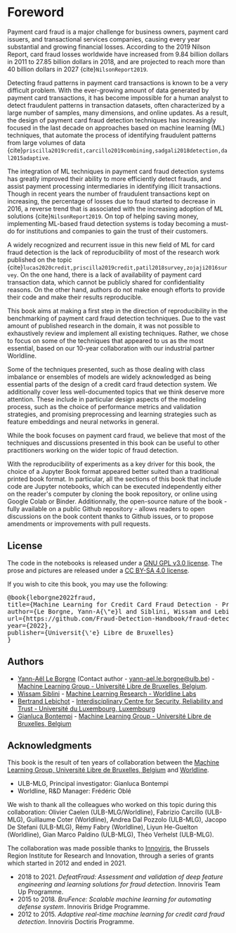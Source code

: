 # Foreword


Payment card fraud is a major challenge for business owners, payment card issuers, and transactional services companies, causing every year substantial and growing financial losses. According to the 2019 Nilson Report, card fraud losses worldwide have increased from 9.84 billion dollars in 2011 to 27.85 billion dollars in 2018, and are projected to reach more than 40 billion dollars in 2027 {cite}`NilsonReport2019`. 

Detecting fraud patterns in payment card transactions is known to be a very difficult problem. With the ever-growing amount of data generated by payment card transactions, it has become impossible for a human analyst to detect fraudulent patterns in transaction datasets, often characterized by a large number of samples, many dimensions, and online updates. As a result, the design of payment card fraud detection techniques has increasingly focused in the last decade on approaches based on machine learning (ML) techniques, that automate the process of identifying fraudulent patterns from large volumes of data {cite}`priscilla2019credit,carcillo2019combining,sadgali2018detection,dal2015adaptive`. 

The integration of ML techniques in payment card fraud detection systems has greatly improved their ability to more efficiently detect frauds, and assist payment processing intermediaries in identifying illicit transactions. Though in recent years the number of fraudulent transactions kept on increasing, the percentage of losses due to fraud started to decrease in 2016, a reverse trend that is associated with the increasing adoption of ML solutions {cite}`NilsonReport2019`. On top of helping saving money, implementing ML-based fraud detection systems is today becoming a must-do for institutions and companies to gain the trust of their customers. 

A widely recognized and recurrent issue in this new field of ML for card fraud detection is the lack of reproducibility of most of the research work published on the topic {cite}`lucas2020credit,priscilla2019credit,patil2018survey,zojaji2016survey`. On the one hand, there is a lack of availability of payment card transaction data, which cannot be publicly shared for confidentiality reasons. On the other hand, authors do not make enough efforts to provide their code and make their results reproducible. 

This book aims at making a first step in the direction of reproducibility in the benchmarking of payment card fraud detection techniques. Due to the vast amount of published research in the domain, it was not possible to exhaustively review and implement all existing techniques. Rather, we chose to focus on some of the techniques that appeared to us as the most essential, based on our 10-year collaboration with our industrial partner Worldline. 

Some of the techniques presented, such as those dealing with class imbalance or ensembles of models are widely acknowledged as being essential parts of the design of a credit card fraud detection system. We additionally cover less well-documented topics that we think deserve more attention. These include in particular design aspects of the modeling process, such as the choice of performance metrics and validation strategies, and promising preprocessing and learning strategies such as feature embeddings and neural networks in general. 

While the book focuses on payment card fraud, we believe that most of the techniques and discussions presented in this book can be useful to other practitioners working on the wider topic of fraud detection.  

With the reproducibility of experiments as a key driver for this book, the choice of a Jupyter Book format appeared better suited than a traditional printed book format. In particular, all the sections of this book that include code are Jupyter notebooks, which can be executed independently either on the reader's computer by cloning the book repository, or online using Google Colab or Binder. Additionnally, the open-source nature of the book - fully available on a public Github repository - allows readers to open discussions on the book content thanks to Github issues, or to propose amendments or improvements with pull requests.   

## License

The code in the notebooks is released under a [GNU GPL v3.0 license](https://www.gnu.org/licenses/gpl-3.0.en.html). The prose and pictures are released under a [CC BY-SA 4.0 license](https://creativecommons.org/licenses/by-sa/4.0/).


If you wish to cite this book, you may use the following:

<pre>
@book{leborgne2022fraud,
title={Machine Learning for Credit Card Fraud Detection - Practical Handbook},
author={Le Borgne, Yann-A{\"e}l and Siblini, Wissam and Lebichot, Bertrand and Bontempi, Gianluca},
url={https://github.com/Fraud-Detection-Handbook/fraud-detection-handbook},
year={2022},
publisher={Universit{\'e} Libre de Bruxelles}
}
</pre>

## Authors

* [Yann-Aël Le Borgne](https://yannael.github.io/) (Contact author - yann-ael.le.borgne@ulb.be) - [Machine Learning Group - Université Libre de Bruxelles, Belgium](http://mlg.ulb.ac.be). 
* [Wissam Siblini](https://www.linkedin.com/in/wissam-siblini) - [Machine Learning Research - Worldline Labs](https://worldline.com)
* [Bertrand Lebichot](https://b-lebichot.github.io/) - [Interdisciplinary Centre for Security, Reliability and Trust  - Université du Luxembourg, Luxembourg](https://wwwfr.uni.lu/snt)
* [Gianluca Bontempi](https://mlg.ulb.ac.be/wordpress/members-2/gianluca-bontempi/) - [Machine Learning Group - Université Libre de Bruxelles, Belgium](http://mlg.ulb.ac.be)

## Acknowledgments

This book is the result of ten years of collaboration between the [Machine Learning Group,  Université Libre de Bruxelles, Belgium](http://mlg.ulb.ac.be) and [Worldline](https://worldline.com). 

* ULB-MLG, Principal investigator: Gianluca Bontempi
* Worldline, R&D Manager: Frédéric Oblé

We wish to thank all the colleagues who worked on this topic during this collaboration: Olivier Caelen (ULB-MLG/Worldline), Fabrizio Carcillo (ULB-MLG), Guillaume Coter (Worldline), Andrea Dal Pozzolo (ULB-MLG), Jacopo De Stefani (ULB-MLG), Rémy Fabry (Worldline), Liyun He-Guelton (Worldline), Gian Marco Paldino (ULB-MLG), Théo Verhelst (ULB-MLG).

The collaboration was made possible thanks to [Innoviris](https://innoviris.brussels), the Brussels Region Institute for Research and Innovation, through a series of grants which started in 2012 and ended in 2021.

* 2018 to 2021. *DefeatFraud: Assessment and validation of deep feature engineering and learning solutions for fraud detection*. Innoviris Team Up Programme. 
* 2015 to 2018. *BruFence: Scalable machine learning for automating defense system*. Innoviris Bridge Programme.
* 2012 to 2015. *Adaptive real-time machine learning for credit card fraud detection*. Innoviris Doctiris Programme. 


